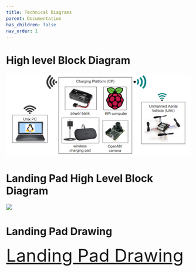 ```yaml
---
title: Technical Diagrams
parent: Documentation
has_children: false
nav_order: 1
---
```


# High level Block Diagram
<img src="ARAV_highlevel_block.png" alt="Hight Level Block Diagram"/>

# Landing Pad High Level Block Diagram
<img src="https://docs.google.com/drawings/d/e/2PACX-1vSeghvn6hnLTorIGbGV8vB3EzDzUd7wGxC6f-0H_5ei4T60aPRJh2zPp4LsqnBYrBuxFvW8ZGxDNvYV/pub?w=960&amp;h=720">

# Landing Pad Drawing
<p>
<font size="10">
<a href="landing_pad_drawing.pdf">Landing Pad Drawing</a> 
</font>
</p>
